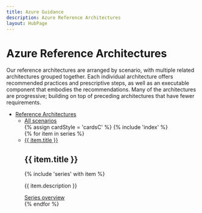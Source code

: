 ```yaml
---
title: Azure Guidance
description: Azure Reference Architectures
layout: HubPage
---
```

<link href="./_css/pnp.css" type="text/css" rel="stylesheet" />
<div id="main" class="v2 pnp">
    <div class="container">
        <h1>Azure Reference Architectures</h1>
        <div class="frontmatter">
            Our reference architectures are arranged by scenario, with multiple related architectures grouped together.
            Each individual architecture offers recommended practices and prescriptive steps, as well as an executable component that embodies the recommendations.
            Many of the architectures are progressive; building on top of preceding architectures that have fewer requirements.
        </div>
        <ul class="pivots">
            <li>
                <a href="#refarch">Reference Architectures</a>
                <ul id="refarch">
                    <li>
                        <a href="#all">All scenarios</a>
                        <section id="all" class="catalog panelContent">
                        {% assign cardStyle = 'cardsC' %}
                        {% include 'index' %}
                        </section>
                    </li>
                    {% for item in series %}
                    <li>
                        <a href="#{{ item.path }}">{{ item.title }}</a>
                        <div id="{{ item.path }}" class="catalog panelContent">
                            <section class="series">
                                <h2>{{ item.title }}</h2>
                                {% include 'series' with item %}
                                <p>{{ item.description }}</p>
                                <div class="links">
                                    <a href="{{ item.path }}/index.md" class="c-call-to-action c-glyph"><span>Series overview</span></a>
                                </div>
                            </section>
                        </div>
                    </li>
                    {% endfor %}
                </ul>
            </li>
        </ul>
    </div>
</div>